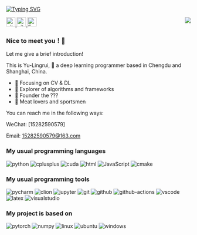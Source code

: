 <p align="left">
<a href="https://github.com/Yu-Lingrui">
	<img src="https://readme-typing-svg.demolab.com?font=Georgia&size=18&duration=2000&pause=100&multiline=true&width=500&height=100&lines=Yu Lingrui;AI+Researcher+%7C+AI+Engineer;DeepLearning+Model+Training+%7C+Deploying;Major+in+Computer+Vision;" alt="Typing SVG" />
</a>

<p> 
<a href="https://github.com/Yu-Lingrui"> 
    <img src="https://komarev.com/ghpvc/?username=Yu-Lingrui&color=blue" height="25px" alt="github follow" /> 
</a>
<a href="https://github.com/Yu-Lingrui?tab=followers"> 
    <img src="https://img.shields.io/github/followers/Yu-Lingrui?label=Followers&style=plastic" height="25px" alt="github follow" /> </a>
<a href="15282590579@163.com"> 
    <img src="https://img.shields.io/badge/163-%23D14836.svg?&style=plastic&logo=gmail&logoColor=white" height="25px" alt="Email" /></a>

<img align="right" src="https://github-readme-stats.vercel.app/api?username=Yu-Lingrui&show_icons=true&icon_color=CE1D2D&text_color=718096&bg_color=ffffff&hide_title=true" />

### Nice to meet you！👋  

Let me give a brief introduction! 

This is Yu-Lingrui, &#x1F923; a deep learning programmer based in Chengdu and Shanghai, China. 
 
- :orange_book: Focusing on CV & DL
- :hammer: Explorer of algorithms and frameworks
- :ram: Founder the ???
- :meat_on_bone: Meat lovers and sportsmen


You can reach me in the following ways:

WeChat: [15282590579]

Email: 15282590579@163.com



### My usual programming languages

<p align="left">
  <img alt="python" src="https://img.shields.io/badge/Python-3776AB?style=flat-square&logo=python&logoColor=white" >
  <img alt="cplusplus" src="https://img.shields.io/badge/C%2B%2B-00599C?style=flat-square&logo=c%2B%2B&logoColor=white" >
  <img alt="cuda" src="https://img.shields.io/badge/CUDA-00599C?style=flat-square&logo=c%2B%2B&logoColor=white" >
  <img alt="html" src="https://img.shields.io/badge/HTML-239120?style=flat-square&logo=html5&logoColor=white" >
  <img alt="JavaScript" src="https://img.shields.io/badge/JavaScript-239120?style=flat-square&logo=JavaScript&logoColor=white" >
  <img alt="cmake" src="https://img.shields.io/badge/CMake-064F8C?style=flat-square&logo=cmake&logoColor=white" >
</p>


### My usual programming tools

<p align="left">
  <img alt="pycharm" src="https://img.shields.io/badge/pycharm-0078D4?style=flat-square&logo=pycharm&logoColor=white" >
  <img alt="clion" src="https://img.shields.io/badge/clion-0078D4?style=flat-square&logo=clion&logoColor=white" >
  <img alt="jupyter" src="https://img.shields.io/badge/Jupyter-F37626.svg?&style=flat-square&logo=Jupyter&logoColor=white" >
  <img alt="git" src="https://img.shields.io/badge/Git-F05032?style=flat-square&logo=git&logoColor=white" >
  <img alt="github" src="https://img.shields.io/badge/GitHub-100000?style=flat-square&logo=github&logoColor=white" >
  <img alt="github-actions" src="https://img.shields.io/badge/GH_Actions-2088FF?style=flat-square&logo=github-actions&logoColor=white" >
  <img alt="vscode" src="https://img.shields.io/badge/vscode-0078D4?style=flat-square&logo=visual%20studio%20code&logoColor=white" >
  <img alt="latex" src="https://img.shields.io/badge/LaTeX-47A141?style=flat-square&logo=LaTeX&logoColor=white" >
  <img alt="visualstudio" src="https://img.shields.io/badge/visualstudio-0078D4?style=flat-square&logo=visualstudio&logoColor=white" >
</p>


### My project is based on

<p align="left">
  <img alt="pytorch" src="https://img.shields.io/badge/PyTorch-EE4C2C?style=flat-square&logo=PyTorch&logoColor=white" >
  <img alt="numpy" src="https://img.shields.io/badge/Numpy-777BB4?style=flat-square&logo=numpy&logoColor=white" >
  <img alt="linux" src="https://img.shields.io/badge/Linux-FCC624?style=flat-square&logo=linux&logoColor=black" >
  <img alt="ubuntu" src="https://img.shields.io/badge/Ubuntu-E95420?style=flat-square&logo=ubuntu&logoColor=white" >
  <img alt="windows" src="https://img.shields.io/badge/windows-FCC624?style=flat-square&logo=windows&logoColor=black" >


<!--
**Yu-Lingrui/Yu-Lingrui** is a ✨ _special_ ✨ repository because its `README.md` (this file) appears on your GitHub profile.

Here are some ideas to get you started:

- 🔭 I’m currently working on ...
- 🌱 I’m currently learning ...
- 👯 I’m looking to collaborate on ...
- 🤔 I’m looking for help with ...
- 💬 Ask me about ...
- 📫 How to reach me: ...
- 😄 Pronouns: ...
- ⚡ Fun fact: ...
-->

